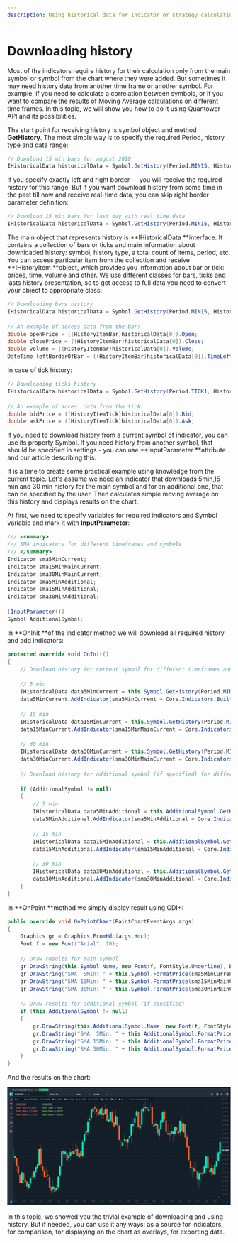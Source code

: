 ```yaml
---
description: Using historical data for indicator or strategy calculations
---
```


# Downloading history

Most of the indicators require history for their calculation only from the main symbol or symbol from the chart where they were added. But sometimes it may need history data from another time frame or another symbol. For example, if you need to calculate a correlation between symbols, or if you want to compare the results of Moving Average calculations on different time frames. In this topic, we will show you how to do it using Quantower API and its possibilities.

The start point for receiving history is symbol object and method **GetHistory**. The most simple way is to specify the required Period, history type and date range:

```csharp
// Download 15 min bars for august 2018
IHistoricalData historicalData = Symbol.GetHistory(Period.MIN15, HistoryType.Bid, new DateTime(2018, 8, 1, 0, 0, 0, DateTimeKind.Utc), new DateTime(2018, 8, 31, 0, 0, 0, DateTimeKind.Utc));
```

If you specify exactly left and right border — you will receive the required history for this range. But if you want download history from some time in the past till now and receive real-time data, you can skip right border parameter definition:

```csharp
// Download 15 min bars for last day with real time data
IHistoricalData historicalData = Symbol.GetHistory(Period.MIN15, HistoryType.Bid, DateTime.UtcNow.AddDays(-1));
```

The main object that represents history is **IHistoricalData **interface. It contains a collection of bars or ticks and main information about downloaded history: symbol, history type, a total count of items, period, etc. You can access particular item from the collection and receive **IHistoryItem **object, which provides you information about bar or tick: prices, time, volume and other. We use different classes for bars, ticks and lasts history presentation, so to get access to full data you need to convert your object to appropriate class:

```csharp
// Downloading bars history
IHistoricalData historicalData = Symbol.GetHistory(Period.MIN15, HistoryType.Bid, DateTime.UtcNow.AddDays(-1));

// An example of access data from the bar:
double openPrice = ((HistoryItemBar)historicalData[0]).Open;
double closePrice = ((HistoryItemBar)historicalData[0]).Close;
double volume = ((HistoryItemBar)historicalData[0]).Volume;
DateTime leftBorderOfBar = ((HistoryItemBar)historicalData[0]).TimeLeft;
```

In case of tick history:

```csharp
// Downloading ticks history
IHistoricalData historicalData = Symbol.GetHistory(Period.TICK1, HistoryType.Bid, DateTime.UtcNow.AddDays(-1));

// An example of acces  data from the tick:
double bidPrice = ((HistoryItemTick)historicalData[0]).Bid;
double askPrice = ((HistoryItemTick)historicalData[0]).Ask;
```

If you need to download history from a current symbol of indicator, you can use its property Symbol. If you need history from another symbol, that should be specified in settings - you can use **InputParameter **attribute and our article describing this. 

It is a time to create some practical example using knowledge from the current topic. Let's assume we need an indicator that downloads 5min,15 min and 30 min history for the main symbol and for an additional one, that can be specified by the user. Then calculates simple moving average on this history and displays results on the chart. 

At first, we need to specify variables for required indicators and Symbol variable and mark it with **InputParameter**:

```csharp
/// <summary>
/// SMA indicators for different timeframes and symbols
/// </summary>
Indicator sma5MinCurrent;
Indicator sma15MinMainCurrent;
Indicator sma30MinMainCurrent;
Indicator sma5MinAdditional;
Indicator sma15MinAdditional;
Indicator sma30MinAdditional;

[InputParameter()]
Symbol AdditionalSymbol;
```

In **OnInit **of the indicator method we will download all required history and add indicators:

```csharp
protected override void OnInit()
{   
    // Download history for current symbol for different timeframes and apply SMA indicator

    // 5 min
    IHistoricalData data5MinCurrent = this.Symbol.GetHistory(Period.MIN5, HistoryType.Bid, DateTime.UtcNow.AddDays(-1));            
    data5MinCurrent.AddIndicator(sma5MinCurrent = Core.Indicators.BuiltIn.SMA(10, PriceType.Close));

    // 15 min
    IHistoricalData data15MinCurrent = this.Symbol.GetHistory(Period.MIN15, HistoryType.Bid, DateTime.UtcNow.AddDays(-1));            
    data15MinCurrent.AddIndicator(sma15MinMainCurrent = Core.Indicators.BuiltIn.SMA(10, PriceType.Close));

    // 30 min
    IHistoricalData data30MinCurrent = this.Symbol.GetHistory(Period.MIN30, HistoryType.Bid, DateTime.UtcNow.AddDays(-1));            
    data30MinCurrent.AddIndicator(sma30MinMainCurrent = Core.Indicators.BuiltIn.SMA(10, PriceType.Close));
            
    // Download history for additional symbol (if specified) for different timeframes and apply SMA indicator

    if (AdditionalSymbol != null)
    {
        // 5 min
        IHistoricalData data5MinAdditional = this.AdditionalSymbol.GetHistory(Period.MIN5, HistoryType.Bid, DateTime.UtcNow.AddDays(-1));
        data5MinAdditional.AddIndicator(sma5MinAdditional = Core.Indicators.BuiltIn.SMA(10, PriceType.Close));

        // 15 min
        IHistoricalData data15MinAdditional = this.AdditionalSymbol.GetHistory(Period.MIN15, HistoryType.Bid, DateTime.UtcNow.AddDays(-1));
        data15MinAdditional.AddIndicator(sma15MinAdditional = Core.Indicators.BuiltIn.SMA(10, PriceType.Close));

        // 30 min
        IHistoricalData data30MinAdditional = this.AdditionalSymbol.GetHistory(Period.MIN30, HistoryType.Bid, DateTime.UtcNow.AddDays(-1));
        data30MinAdditional.AddIndicator(sma30MinAdditional = Core.Indicators.BuiltIn.SMA(10, PriceType.Close));
    }
}
```

In **OnPaint **method we simply display result using GDI+:

```csharp
public override void OnPaintChart(PaintChartEventArgs args)
{
    Graphics gr = Graphics.FromHdc(args.Hdc);
    Font f = new Font("Arial", 10);

    // Draw results for main symbol            
    gr.DrawString(this.Symbol.Name, new Font(f, FontStyle.Underline), Brushes.LightCoral, 10, 35);
    gr.DrawString("SMA  5Min: " + this.Symbol.FormatPrice(sma5MinCurrent.GetValue()), f, Brushes.LightCoral, 10, 55);
    gr.DrawString("SMA 15Min: " + this.Symbol.FormatPrice(sma15MinMainCurrent.GetValue()), f, Brushes.LightCoral, 10, 75);
    gr.DrawString("SMA 30Min: " + this.Symbol.FormatPrice(sma30MinMainCurrent.GetValue()), f, Brushes.LightCoral, 10, 95);

    // Draw results for additional symbol (if specified)
    if (this.AdditionalSymbol != null)
    {
        gr.DrawString(this.AdditionalSymbol.Name, new Font(f, FontStyle.Underline), Brushes.LightGreen, 160, 35);
        gr.DrawString("SMA  5Min: " + this.AdditionalSymbol.FormatPrice(sma5MinAdditional.GetValue()), f, Brushes.LightGreen, 160, 55);
        gr.DrawString("SMA 15Min: " + this.AdditionalSymbol.FormatPrice(sma15MinAdditional.GetValue()), f, Brushes.LightGreen, 160, 75);
        gr.DrawString("SMA 30Min: " + this.AdditionalSymbol.FormatPrice(sma30MinAdditional.GetValue()), f, Brushes.LightGreen, 160, 95);
    }
}
```

And the results on the chart:

![Result of SMA indicators calculations for 2 symbol and different time frames](../.gitbook/assets/results.png)

In this topic, we showed you the trivial example of downloading and using history. But if needed, you can use it any ways: as a source for indicators, for comparison, for displaying on the chart as overlays, for exporting data.
